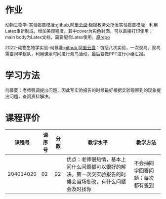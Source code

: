 # 作业

动物生物学-实验报告模版:[github](https://github.com/SCUBioGuide/SCU-Biology-Guide/tree/main/大一上/动物生物学实验/作业/动物生物学-实验报告模版),[阿里云盘](https://www.aliyundrive.com/s/WDarE8ZXhj7):根据教务处所发实验报告模版，利用Latex重新制成，增加美观程度。其中cover为彩色封面，可以直接打印使用；main body为Latex文档，需要配合Latex使用。[原repo](https://github.com/HeMuling/SCU-template-experiment)

2022-动物生物学实验-何慕菱:[github](https://github.com/SCUBioGuide/SCU-Biology-Guide/tree/main/大一上/动物生物学实验/作业/2022-动物生物学实验-何慕菱),[阿里云盘](https://www.aliyundrive.com/s/t12SKcbooH9)：包括八次实验，一次观鸟。观鸟需要同学组队，利用课余时间进行观鸟活动，最后要做PPT进行小组汇报。

# 学习方法

何慕菱：老师强调提出问题，因此写实验报告的时候最好根据实验观察到的现象提出问题，查阅资料解决。

# 课程评价

| 课程号 | 课序号 | 分数 | 教学水平 | 教学方法 |
|-------|-------|-----|---------|---------|
| 204014020 | 02 | 92 | 优点：老师很热情，基本上问什么问题都可以很好的解决。第一次交实验报告的时候会当场批改，有什么问题会及时找你 | 不会抽同学回答问题；每次都有签到|
